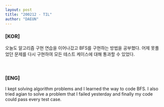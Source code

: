 ```yaml
---
layout: post
title: "200212 - TIL"
author: "DAEUN"
---
```


### [KOR]
오늘도 알고리즘 구현 연습을 이어나갔고 BFS를 구현하는 방법을 공부했다. 어제 못풀었던 문제를 다시 구현하여 모든 테스트 케이스에 대해 통과할 수 있었다.
<br><br><br>
### [ENG]
I kept solving algorithm problems and I learned the way to code BFS. I also tried agian to solve a problem that I failed yesterday and finally my code could pass every test case.